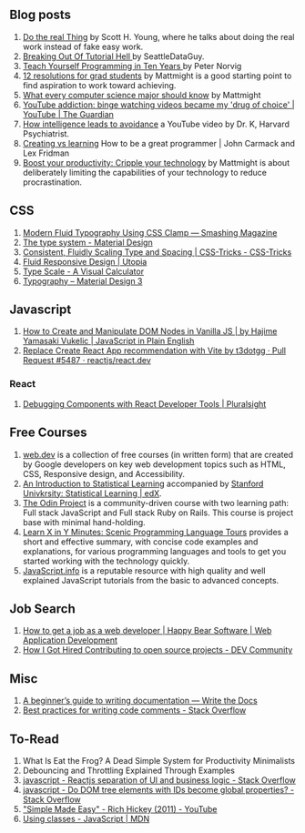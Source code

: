 ## Blog posts
1. [Do the real Thing](https://www.scotthyoung.com/blog/2020/05/04/do-the-real-thing/) by Scott H. Young, where he talks about doing the real work instead of fake easy work.
2. [Breaking Out Of Tutorial Hell ](https://seattledataguy.substack.com/p/breaking-out-of-tutorial-hell) by SeattleDataGuy.
3. [Teach Yourself Programming in Ten Years ](http://norvig.com/21-days.html?goodforonemore) by Peter Norvig
4. [12 resolutions for grad students](https://matt.might.net/articles/grad-student-resolutions/) by Mattmight is a good starting point to find aspiration to work toward achieving. 
5. [What every computer science major should know](https://matt.might.net/articles/what-cs-majors-should-know/) by Mattmight
6. [YouTube addiction: binge watching videos became my 'drug of choice' | YouTube | The Guardian](https://www.theguardian.com/us-news/2019/may/03/youtube-addiction-mental-health)
8. [How intelligence leads to avoidance](https://www.youtube.com/watch?v=Hq32ZIz1EBE) a YouTube video by Dr. K, Harvard Psychiatrist.
10. [Creating vs learning](https://www.quora.com/Do-you-enjoy-learning-more-or-creating-What-are-you-learning-and-what-are-you-creating)
How to be a great programmer | John Carmack and Lex Fridman
2. [Boost your productivity: Cripple your technology](https://matt.might.net/articles/cripple-your-technology/) by Mattmight is about deliberately limiting the capabilities of your technology to reduce procrastination.

## CSS 
1. [Modern Fluid Typography Using CSS Clamp — Smashing Magazine ](https://www.smashingmagazine.com/2022/01/modern-fluid-typography-css-clamp/)
2. [The type system - Material Design](https://m2.material.io/design/typography/the-type-system.html)
3. [Consistent, Fluidly Scaling Type and Spacing | CSS-Tricks - CSS-Tricks](https://css-tricks.com/consistent-fluidly-scaling-type-and-spacing/)
4. [Fluid Responsive Design | Utopia](https://utopia.fyi/)
5. [Type Scale - A Visual Calculator](https://typescale.com/)
6. [Typography – Material Design 3 ](https://m3.material.io/styles/typography/overview)

## Javascript 
1. [How to Create and Manipulate DOM Nodes in Vanilla JS | by Hajime Yamasaki Vukelic | JavaScript in Plain English](https://javascript.plainenglish.io/working-with-the-dom-in-vanilla-js-apps-part-1-bf8ccc0faaed)
3. [Replace Create React App recommendation with Vite by t3dotgg · Pull Request #5487 · reactjs/react.dev](https://github.com/reactjs/react.dev/pull/5487#issuecomment-1409720741)

### React
1. [Debugging Components with React Developer Tools | Pluralsight](https://www.pluralsight.com/guides/debugging-components-with-react-developer-tools)

## Free Courses
1. [web.dev](https://web.dev/learn/) is a collection of free courses (in written form) that are created by Google developers on key web development topics such as HTML, CSS, Responsive design, and Accessibility. 
1. [An Introduction to Statistical Learning](https://www.statlearning.com/) accompanied by [Stanford Univkrsity: Statistical Learning | edX](https://www.edx.org/course/statistical-learning).
1. [The Odin Project](https://www.theodinproject.com/) is a community-driven course with two learning path: Full stack JavaScript and Full stack Ruby on Rails. This course is project base with minimal hand-holding.
2. [Learn X in Y Minutes: Scenic Programming Language Tours](https://learnxinyminutes.com/) provides a short and effective summary, with concise code examples and explanations, for various programming languages and tools to get you started working with the technology quickly.
3. [JavaScript.info](https://javascript.info/) is a reputable resource with high quality and well explained JavaScript tutorials from the basic to advanced concepts.

## Job Search
1. [How to get a job as a web developer | Happy Bear Software | Web Application Development](https://web.archive.org/web/20160925155912/http://www.happybearsoftware.com/how-to-get-a-programmer-job.html)
2. [How I Got Hired Contributing to open source projects - DEV Community](https://dev.to/opensauced/how-i-got-hired-contributing-to-open-source-projects-546i)


## Misc 
1. [A beginner’s guide to writing documentation — Write the Docs](https://www.writethedocs.org/guide/writing/beginners-guide-to-docs/)
2. [Best practices for writing code comments - Stack Overflow](https://stackoverflow.blog/2021/12/23/best-practices-for-writing-code-comments/)

## To-Read
1. What Is Eat the Frog? A Dead Simple System for Productivity Minimalists
7. Debouncing and Throttling Explained Through Examples
4. [javascript - Reactjs separation of UI and business logic - Stack Overflow](https://stackoverflow.com/questions/69332889/reactjs-separation-of-ui-and-business-logic)
4. [javascript - Do DOM tree elements with IDs become global properties? - Stack Overflow ](https://stackoverflow.com/questions/3434278/do-dom-tree-elements-with-ids-become-global-properties)
4. ["Simple Made Easy" - Rich Hickey (2011) - YouTube](https://www.youtube.com/watch?v=LKtk3HCgTa8)
3. [Using classes - JavaScript | MDN](https://developer.mozilla.org/en-US/docs/Web/JavaScript/Guide/Using_classes)

<!-- 7. [Andrej Karpathy](https://karpathy.ai/) - He has a good page created using github pages. I even love the video where he told us how his productive day looks like on [Lex Clip](https://www.youtube.com/watch?v=iu3LJY8N_9s) -->
<!-- 9. Psychiatrist on Burnt out student [YT] -->
